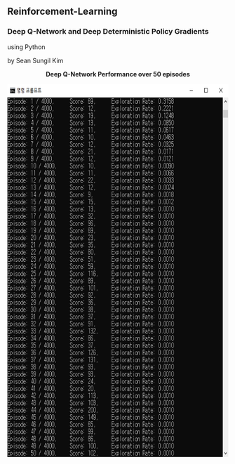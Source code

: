 ## Reinforcement-Learning
### Deep Q-Network and Deep Deterministic Policy Gradients
using Python

by Sean Sungil Kim


<p align="center">
  <b>Deep Q-Network Performance over 50 episodes</b><br>
</p>

<p align="center">
  <img width="600" height="850" src="https://github.com/kimx3314/Reinforcement-Learning/blob/master/output.png">
</p>
